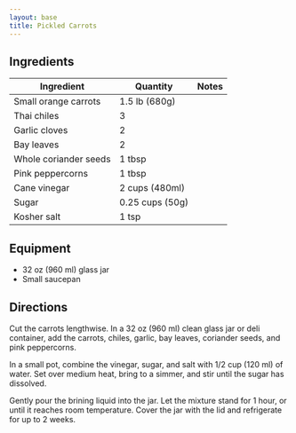 ```yaml
---
layout: base
title: Pickled Carrots
---
```

## Ingredients

Ingredient | Quantity | Notes
---|---|---
Small orange carrots | 1.5 lb (680g) |
Thai chiles | 3 | 
Garlic cloves | 2 |
Bay leaves | 2 |
Whole coriander seeds | 1 tbsp | 
Pink peppercorns | 1 tbsp |
Cane vinegar | 2 cups (480ml)
Sugar | 0.25 cups (50g) | 
Kosher salt | 1 tsp |

## Equipment
* 32 oz (960 ml) glass jar
* Small saucepan

## Directions

Cut the carrots lengthwise. In a 32 oz (960 ml) clean glass jar or deli container, add the carrots, chiles, garlic, bay leaves, coriander seeds, and pink peppercorns.

In a small pot, combine the vinegar, sugar, and salt with 1/2 cup (120 ml) of water. Set over medium heat, bring to a simmer, and stir until the sugar has dissolved.

Gently pour the brining liquid into the jar. Let the mixture stand for 1 hour, or until it reaches room temperature. Cover the jar with the lid and refrigerate for up to 2 weeks.
